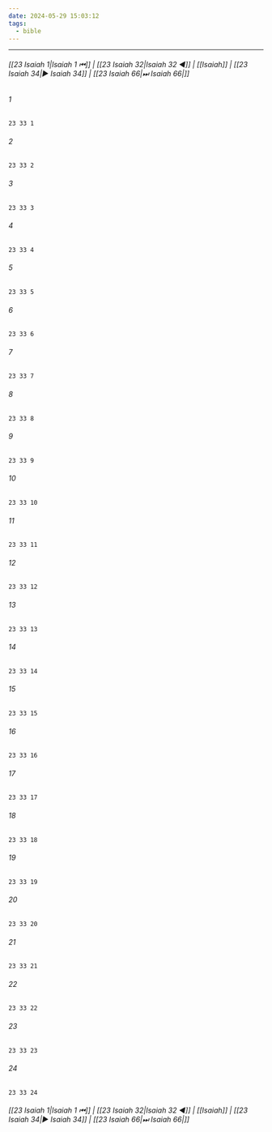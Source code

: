 ```yaml
---
date: 2024-05-29 15:03:12
tags:
  - bible
---
```

___

###### [[23 Isaiah 1|Isaiah 1 ⏮]] | [[23 Isaiah 32|Isaiah 32 ◀]] | [[Isaiah]] | [[23 Isaiah 34|▶ Isaiah 34]] | [[23 Isaiah 66|⏭ Isaiah 66|]]

###### 1
``` verse
23 33 1 
```
###### 2
``` verse
23 33 2 
```
###### 3
``` verse
23 33 3 
```
###### 4
``` verse
23 33 4 
```
###### 5
``` verse
23 33 5 
```
###### 6
``` verse
23 33 6 
```
###### 7
``` verse
23 33 7 
```
###### 8
``` verse
23 33 8 
```
###### 9
``` verse
23 33 9 
```
###### 10
``` verse
23 33 10 
```
###### 11
``` verse
23 33 11 
```
###### 12
``` verse
23 33 12 
```
###### 13
``` verse
23 33 13 
```
###### 14
``` verse
23 33 14 
```
###### 15
``` verse
23 33 15 
```
###### 16
``` verse
23 33 16 
```
###### 17
``` verse
23 33 17 
```
###### 18
``` verse
23 33 18 
```
###### 19
``` verse
23 33 19 
```
###### 20
``` verse
23 33 20 
```
###### 21
``` verse
23 33 21 
```
###### 22
``` verse
23 33 22 
```
###### 23
``` verse
23 33 23 
```
###### 24
``` verse
23 33 24 
```

###### [[23 Isaiah 1|Isaiah 1 ⏮]] | [[23 Isaiah 32|Isaiah 32 ◀]] | [[Isaiah]] | [[23 Isaiah 34|▶ Isaiah 34]] | [[23 Isaiah 66|⏭ Isaiah 66|]]

